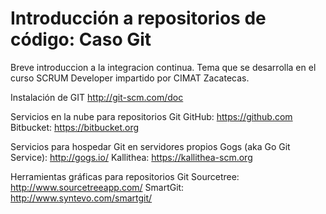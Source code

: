 # Introducción a repositorios de código: Caso Git

Breve introduccion a la integracion continua. Tema que se desarrolla en el curso SCRUM Developer impartido por CIMAT Zacatecas.

Instalación de GIT
http://git-scm.com/doc

Servicios en la nube para repositorios Git
GitHub: https://github.com
Bitbucket: https://bitbucket.org

Servicios para hospedar Git en servidores propios
Gogs (aka Go Git Service): http://gogs.io/
Kallithea: https://kallithea-scm.org

Herramientas gráficas para repositorios Git
Sourcetree: http://www.sourcetreeapp.com/
SmartGit: http://www.syntevo.com/smartgit/
